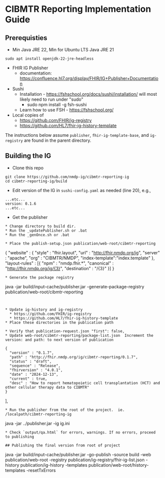 # CIBMTR Reporting Implementation Guide

## Prerequisties
* Min Java JRE 22, Min for Ubuntu LTS Java JRE 21  
```
sudo apt install openjdk-22-jre-headless
```
* FHIR IG Publisher
  * documentation: https://confluence.hl7.org/display/FHIR/IG+Publisher+Documentation
* Sushi
  * Installation - https://fshschool.org/docs/sushi/installation/ will most likely need to run under "sudo"
     * sudo npm install -g fsh-sushi
  * Learn how to use FSH - https://fshschool.org/
* Local copies of
    * https://github.com/FHIR/ig-registry
    * https://github.com/HL7/fhir-ig-history-template

The instructions below assume `publisher`, `fhir-ig-template-base`, and `ig-registry` are found in the parent directory.

## Building the IG

* Clone this repo
```
git clone https://github.com/nmdp-ig/cibmtr-reporting-ig
cd cibmtr-reporting-ig/build
```
* Edit version of the IG in `sushi-config.yaml` as needed (line 20), e.g.,
```
...etc...
version: 0.1.6
...etc...
```

* Get the publisher
```
* Change directory to build dir.  
* Run the _updatePublisher.sh or .bat
* Run the _genOnce.sh or .bat

* Place the publish-setup.json publication/web-root/cibmtr-reporting
```
{
  "website" : {
    "style" : "fhir.layout",
    "url" : "http://fhir.nmdp.org/ig",
    "server" : "apache",
    "org" : "CIBMTR/NMDP",
    "index-template":"index.template"
},
  "layout-rules" : [{
    "npm" : "nmdp.fhir.*",
    "canonical" : "http://fhir.nmdp.org/ig/{3}",
    "destination" : "/{3}"
  }]
}

```
* Generate the package registry
```
java -jar build/input-cache/publisher.jar -generate-package-registry publication/web-root/cibmtr-reporting
```


* Update ig-history and ig-registry
  * https://github.com/FHIR/ig-registry
  * https://github.com/HL7/fhir-ig-history-template
* Place these directories in the publication path

* Verify that publication-request.json "first": false,
* Update web-root/cibmtr-reporting/package-list.json  Increment the version: and path: to next version of publication
```
    {
      "version" : "0.1.7",
      "path" : "http://fhir.nmdp.org/ig/cibmtr-reporting/0.1.7",
      "status" : "draft",
      "sequence" : "Release",
      "fhirversion" : "4.0.1",
      "date" : "2024-12-13",
      "current" : true,
      "desc" : "How to report hematopoietic cell transplantation (HCT) and other cellular therapy data to CIBMTR"
    }
  ],
```
* Run the publisher from the root of the project.  ie. /localpath/cibmtr-reporting-ig
```
java -jar ../publisher.jar -ig ig.ini
```
* Check `output/qa.html` for errors, warnings. If no errors, proceed to publishing

## Publishing the final version from root of project
```
java -jar build/input-cache/publisher.jar -go-publish -source build -web publication/web-root -registry publication/ig-registry/fhir-ig-list.json -history publication/ig-history -templates publication/web-root/history-templates -resetTxErrors
```

